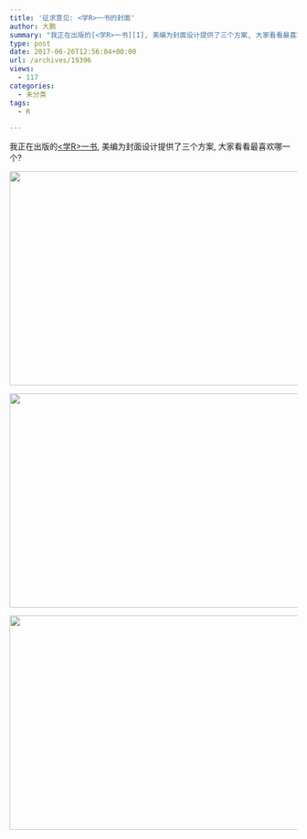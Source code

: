```yaml
---
title: '征求意见: <学R>一书的封面'
author: 大鹏
summary: "我正在出版的[<学R>一书][1], 美编为封面设计提供了三个方案, 大家看看最喜欢哪一个?"
type: post
date: 2017-06-26T12:56:04+00:00
url: /archives/19396
views:
  - 117
categories:
  - 未分类
tags:
  - R

---
```

我正在出版的[<学R>一书][1], 美编为封面设计提供了三个方案, 大家看看最喜欢哪一个?

[<img src="http://pzhao.org/wp-content/uploads/2017/06/ir语言1－3_Page_1.jpg" alt="" width="800" height="375" class="alignnone size-full wp-image-19397" srcset="http://pzhao.org/wp-content/uploads/2017/06/ir语言1－3_Page_1.jpg 800w, http://pzhao.org/wp-content/uploads/2017/06/ir语言1－3_Page_1-300x141.jpg 300w, http://pzhao.org/wp-content/uploads/2017/06/ir语言1－3_Page_1-768x360.jpg 768w" sizes="(max-width: 800px) 100vw, 800px" />][2]

[<img src="http://pzhao.org/wp-content/uploads/2017/06/ir语言1－3_Page_2.jpg" alt="" width="800" height="375" class="alignnone size-full wp-image-19398" srcset="http://pzhao.org/wp-content/uploads/2017/06/ir语言1－3_Page_2.jpg 800w, http://pzhao.org/wp-content/uploads/2017/06/ir语言1－3_Page_2-300x141.jpg 300w, http://pzhao.org/wp-content/uploads/2017/06/ir语言1－3_Page_2-768x360.jpg 768w" sizes="(max-width: 800px) 100vw, 800px" />][3]

[<img src="http://pzhao.org/wp-content/uploads/2017/06/ir语言1－3_Page_3.jpg" alt="" width="800" height="375" class="alignnone size-full wp-image-19399" srcset="http://pzhao.org/wp-content/uploads/2017/06/ir语言1－3_Page_3.jpg 800w, http://pzhao.org/wp-content/uploads/2017/06/ir语言1－3_Page_3-300x141.jpg 300w, http://pzhao.org/wp-content/uploads/2017/06/ir语言1－3_Page_3-768x360.jpg 768w" sizes="(max-width: 800px) 100vw, 800px" />][4]

 [1]: http://xuer.pzhao.org/
 [2]: http://pzhao.org/wp-content/uploads/2017/06/ir语言1－3_Page_1.jpg
 [3]: http://pzhao.org/wp-content/uploads/2017/06/ir语言1－3_Page_2.jpg
 [4]: http://pzhao.org/wp-content/uploads/2017/06/ir语言1－3_Page_3.jpg
